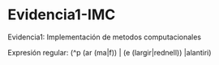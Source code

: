 # Evidencia1-IMC
Evidencia1: Implementación de metodos computacionales

Expresión regular: (^p (ar (ma|f)) | (e (largir|rednell)) |alantiri)
